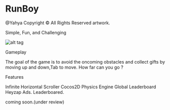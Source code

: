 RunBoy
========
@Yahya
Copyright © All Rights Reserved artwork.

Simple, Fun, and Challenging



![alt tag](http://s29.postimg.org/x1pslwapz/image.png)



Gameplay

The goal of the game is to avoid the oncoming obstacles and collect gifts by moving up and down,Tab to move.
How far can you go ?


Features

Infinite Horizontal Scroller
Cocos2D Physics Engine
Global Leaderboard
Heyzap Ads.
Leaderboared.


coming soon.(under review)